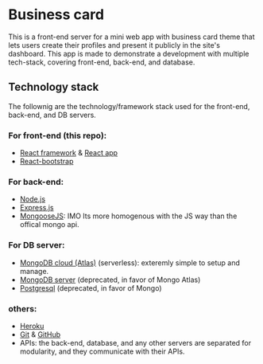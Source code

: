 # Business card

 This is a front-end server for a mini web app with business card theme that lets users create their profiles and present it publicly in the site's dashboard. This app is made to demonstrate a development with multiple tech-stack, covering front-end, back-end, and database.

## Technology stack

The follownig are the technology/framework stack used for the front-end, back-end, and DB servers.

### For front-end (this repo): 
- [React framework](https://reactjs.org/) & [React app](https://reactjs.org/docs/create-a-new-react-app.html)
- [React-bootstrap](https://react-bootstrap.github.io/)

### For back-end:
- [Node.js](https://nodejs.org)
- [Express.js](https://expressjs.com/)
- [MongooseJS](https://mongoosejs.com/): IMO Its more homogenous with the JS way than the offical mongo api.

### For DB server:
- [MongoDB cloud (Atlas)](https://www.mongodb.com/cloud/atlas) (serverless): exteremly simple to setup and manage.
- [MongoDB server](https://www.mongodb.com) (deprecated, in favor of Mongo Atlas)
- [Postgresql](https://www.postgresql.org/) (deprecated, in favor of Mongo)

### others:
- [Heroku](https://www.heroku.com/)
- [Git](https://git-scm.com/) & [GitHub](https://github.com/)
- APIs: the back-end, database, and any other servers are separated for modularity, and they communicate with their APIs.
